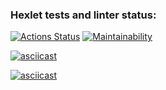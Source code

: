 ### Hexlet tests and linter status:
[![Actions Status](https://github.com/SpectrumH/frontend-project-44/workflows/hexlet-check/badge.svg)](https://github.com/SpectrumH/frontend-project-44/actions)
[![Maintainability](https://api.codeclimate.com/v1/badges/883a0caf8e21ec3b3553/maintainability)](https://codeclimate.com/github/SpectrumH/frontend-project-44/maintainability)

[![asciicast](https://asciinema.org/a/609870.svg)](https://asciinema.org/a/609870)


[![asciicast](https://asciinema.org/a/609992.svg)](https://asciinema.org/a/609992)
